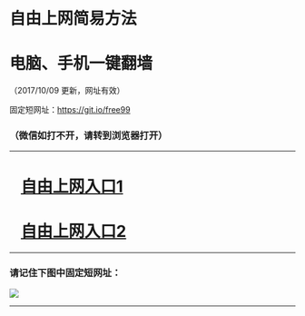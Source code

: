 ﻿# 自由上网简易方法

# 电脑、手机一键翻墙

（2017/10/09 更新，网址有效）

固定短网址：https://git.io/free99

### （微信如打不开，请转到浏览器打开）


***





# &nbsp;&nbsp; <a href="http://ft686828636.fwq-tz-1001.info/fwqtz01.html?t=100900132642 " target="_blank">自由上网入口1</a>
# &nbsp;&nbsp; <a href="http://ft2462432477.fwq-tz-1002.info/fwqtz02.html?t=10090012491 " target="_blank">自由上网入口2</a>
***

### 请记住下图中固定短网址：

<img src="https://s3-us-west-2.amazonaws.com/fwq-1001/yjfq-20170905okok.png" /> 


***

